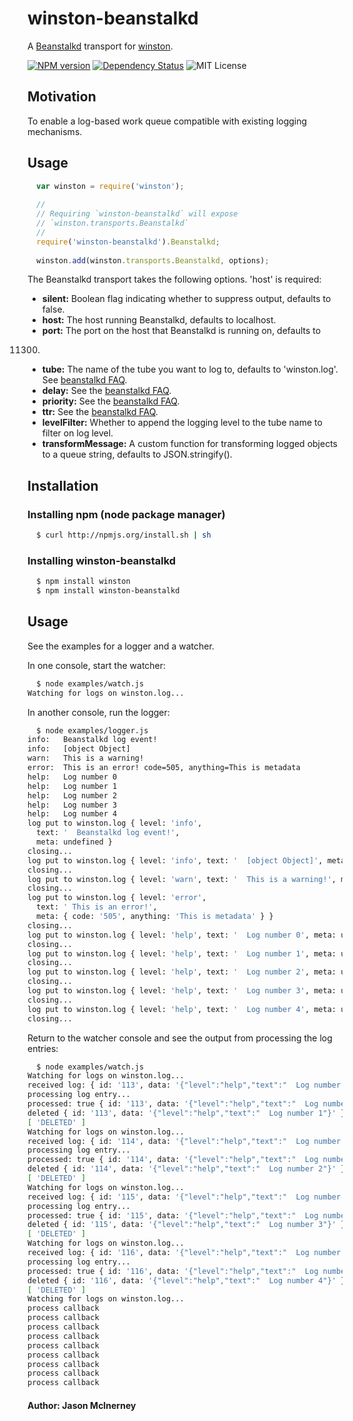 # winston-beanstalkd
A [Beanstalkd][0] transport for [winston][0].

[![NPM version](https://img.shields.io/npm/v/winston-beanstalkd.svg)](https://www.npmjs.org/package/winston-beanstalkd) [![Dependency Status](https://david-dm.org/wwwslinger/winston-beanstalkd.png)](https://david-dm.org/wwwslinger/winston-beanstalkd)  ![MIT License](http://img.shields.io/badge/license-MIT-green.svg)

## Motivation
To enable a log-based work queue compatible with existing logging mechanisms.

## Usage
``` js
  var winston = require('winston');
  
  //
  // Requiring `winston-beanstalkd` will expose 
  // `winston.transports.Beanstalkd`
  //
  require('winston-beanstalkd').Beanstalkd;
  
  winston.add(winston.transports.Beanstalkd, options);
```

The Beanstalkd transport takes the following options. 'host' is required:

* __silent:__ Boolean flag indicating whether to suppress output, defaults to
false.
* __host:__ The host running Beanstalkd, defaults to localhost.
* __port:__ The port on the host that Beanstalkd is running on, defaults to
11300.
* __tube:__ The name of the tube you want to log to, defaults to 'winston.log'. See [beanstalkd FAQ][2].
* __delay:__ See the [beanstalkd FAQ][2].
* __priority:__ See the [beanstalkd FAQ][2].
* __ttr:__ See the [beanstalkd FAQ][2].
* __levelFilter:__ Whether to append the logging level to the tube name to filter on log level.
* __transformMessage:__ A custom function for transforming logged objects to a queue string, defaults to JSON.stringify().

## Installation

### Installing npm (node package manager)

``` bash
  $ curl http://npmjs.org/install.sh | sh
```

### Installing winston-beanstalkd

``` bash
  $ npm install winston
  $ npm install winston-beanstalkd
```

## Usage

See the examples for a logger and a watcher.

In one console, start the watcher:
```bash
  $ node examples/watch.js
Watching for logs on winston.log...
```

In another console, run the logger:
```bash
  $ node examples/logger.js
info:   Beanstalkd log event!
info:   [object Object]
warn:   This is a warning!
error:  This is an error! code=505, anything=This is metadata
help:   Log number 0
help:   Log number 1
help:   Log number 2
help:   Log number 3
help:   Log number 4
log put to winston.log { level: 'info',
  text: '  Beanstalkd log event!',
  meta: undefined }
closing...
log put to winston.log { level: 'info', text: '  [object Object]', meta: undefined }
closing...
log put to winston.log { level: 'warn', text: '  This is a warning!', meta: undefined }
closing...
log put to winston.log { level: 'error',
  text: ' This is an error!',
  meta: { code: '505', anything: 'This is metadata' } }
closing...
log put to winston.log { level: 'help', text: '  Log number 0', meta: undefined }
closing...
log put to winston.log { level: 'help', text: '  Log number 1', meta: undefined }
closing...
log put to winston.log { level: 'help', text: '  Log number 2', meta: undefined }
closing...
log put to winston.log { level: 'help', text: '  Log number 3', meta: undefined }
closing...
log put to winston.log { level: 'help', text: '  Log number 4', meta: undefined }
closing...
```
Return to the watcher console and see the output from processing the log entries:
```bash
  $ node examples/watch.js
Watching for logs on winston.log...
received log: { id: '113', data: '{"level":"help","text":"  Log number 1"}' }
processing log entry...
processed: true { id: '113', data: '{"level":"help","text":"  Log number 1"}' }
deleted { id: '113', data: '{"level":"help","text":"  Log number 1"}' }
[ 'DELETED' ]
Watching for logs on winston.log...
received log: { id: '114', data: '{"level":"help","text":"  Log number 2"}' }
processing log entry...
processed: true { id: '114', data: '{"level":"help","text":"  Log number 2"}' }
deleted { id: '114', data: '{"level":"help","text":"  Log number 2"}' }
[ 'DELETED' ]
Watching for logs on winston.log...
received log: { id: '115', data: '{"level":"help","text":"  Log number 3"}' }
processing log entry...
processed: true { id: '115', data: '{"level":"help","text":"  Log number 3"}' }
deleted { id: '115', data: '{"level":"help","text":"  Log number 3"}' }
[ 'DELETED' ]
Watching for logs on winston.log...
received log: { id: '116', data: '{"level":"help","text":"  Log number 4"}' }
processing log entry...
processed: true { id: '116', data: '{"level":"help","text":"  Log number 4"}' }
deleted { id: '116', data: '{"level":"help","text":"  Log number 4"}' }
[ 'DELETED' ]
Watching for logs on winston.log...
process callback
process callback
process callback
process callback
process callback
process callback
process callback
process callback
process callback
```

#### Author: Jason McInerney

[0]: https://github.com/kr/beanstalkd
[1]: https://github.com/flatiron/winston
[2]: https://github.com/kr/beanstalkd/wiki/faq
